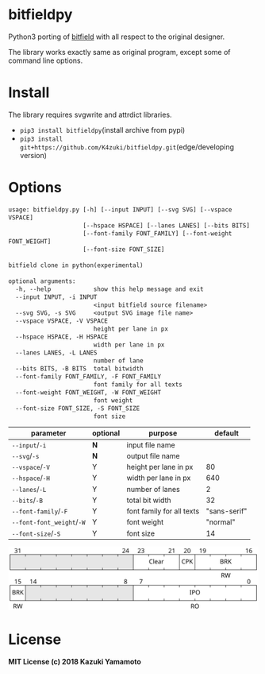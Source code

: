 # bitfieldpy
Python3 porting of [bitfield](https://github.com/drom/bitfield) with all respect
to the original designer.

The library works exactly same as original program, except some of command line options.

# Install
The library requires svgwrite and attrdict libraries.

- `pip3 install bitfieldpy`(install archive from pypi)
- `pip3 install git+https://github.com/K4zuki/bitfieldpy.git`(edge/developing version)

# Options

```
usage: bitfieldpy.py [-h] [--input INPUT] [--svg SVG] [--vspace VSPACE]
                     [--hspace HSPACE] [--lanes LANES] [--bits BITS]
                     [--font-family FONT_FAMILY] [--font-weight FONT_WEIGHT]
                     [--font-size FONT_SIZE]

bitfield clone in python(experimental)

optional arguments:
  -h, --help            show this help message and exit
  --input INPUT, -i INPUT
                        <input bitfield source filename>
  --svg SVG, -s SVG     <output SVG image file name>
  --vspace VSPACE, -V VSPACE
                        height per lane in px
  --hspace HSPACE, -H HSPACE
                        width per lane in px
  --lanes LANES, -L LANES
                        number of lane
  --bits BITS, -B BITS  total bitwidth
  --font-family FONT_FAMILY, -F FONT_FAMILY
                        font family for all texts
  --font-weight FONT_WEIGHT, -W FONT_WEIGHT
                        font weight
  --font-size FONT_SIZE, -S FONT_SIZE
                        font size
```

|         parameter         | optional |          purpose          |   default    |
|---------------------------|----------|---------------------------|--------------|
| `--input`/`-i`            | **N**    | input file name           |              |
| `--svg`/`-s`              | **N**    | output file name          |              |
| `--vspace`/`-V`           | Y        | height per lane in px     | 80           |
| `--hspace`/`-H`           | Y        | width per lane in px      | 640          |
| `--lanes`/`-L`            | Y        | number of lanes           | 2            |
| `--bits`/`-B`             | Y        | total bit width           | 32           |
| `--font-family`/`-F`      | Y        | font family for all texts | "sans-serif" |
| `--font-font_weight`/`-W` | Y        | font weight               | "normal"     |
| `--font-size`/`-S`        | Y        | font size                 | 14           |

![Example](tests/images/bits.svg)

# License
**MIT License (c) 2018 Kazuki Yamamoto**
